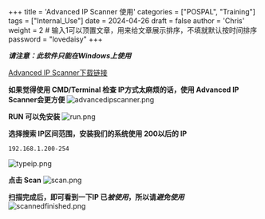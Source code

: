 +++
title = 'Advanced IP Scanner 使用'
categories = ["POSPAL", "Training"]
tags = ["Internal_Use"]
date = 2024-04-26
draft = false
author = 'Chris'
weight = 2 # 输入1可以顶置文章，用来给文章展示排序，不填就默认按时间排序
password = "lovedaisy"
+++

***请注意：此软件只能在Windows上使用***

[Advanced IP Scanner下载链接](https://onedrive.live.com/?cid=8119C2A597679EB1&mid=A0722E84162626D8%21108&mcid=A0722E84162626D8&sd=1&id=8119C2A597679EB1%21158914&parId=8119C2A597679EB1%21130342&o=OneUp "Advanced IP Scanner下载")

**如果觉得使用 CMD/Terminal 检查 IP方式太麻烦的话，使用 Advanced IP Scanner会更方便**
![advancedipscanner.png](/img/advancedipscanner.png)

**RUN 可以免安装**
![run.png](/img/run.png)

**选择搜索 IP区间范围，安装我们的系统使用 200以后的 IP**
```dos
192.168.1.200-254 
```
![typeip.png](/img/typeip.png)

**点击 Scan**
![scan.png](/img/scan.png)

**扫描完成后，即可看到一下IP 已*被使用*，所以请*避免使用***
![scannedfinished.png](/img/scannedfinished.png)